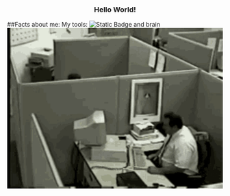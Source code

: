 <h3 align= "center"> Hello World! </h3>
##Facts about me:
My tools:
<img alt="Static Badge" src="https://img.shields.io/badge/py-python-lightblue?logo=python"> and brain


<img src="https://github.com/CaughtdlV/CaughtdlV/blob/main/fat.gif" alt="The Unlimited" width="600">
